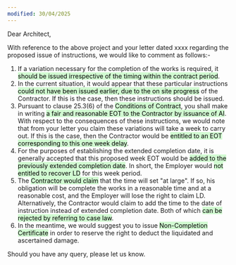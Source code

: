 ```yaml
---
modified: 30/04/2025
---
```


Dear Architect,

With reference to the above project and your letter dated xxxx regarding the proposed issue of instructions, we would like to comment as follows:-

1. If a variation necessary for the completion of the works is required, it <mark style="background: #BBFABBA6;">should be issued irrespective of the timing within the contract period</mark>.
2. In the current situation, it would appear that these particular instructions<mark style="background: #BBFABBA6;"> could not have been issued earlier, due to the on site progress</mark> of the Contractor. If this is the case, then these instructions should be issued.
3. Pursuant to clause 25.3(6) of the <mark style="background: #BBFABBA6;">Conditions of Contract</mark>, you shall make in writing <mark style="background: #BBFABBA6;">a fair and reasonable EOT to the Contractor by issuance of AI</mark>. With respect to the consequences of these instructions, we would note that from your letter you claim these variations will take a week to carry out. If this is the case, then the Contractor would be <mark style="background: #BBFABBA6;">entitled to an EOT corresponding to this one week delay</mark>.
4. For the purposes of establishing the extended completion date, it is generally accepted that this proposed week EOT would be <mark style="background: #BBFABBA6;">added to the previously extended completion date</mark>. In short, the Employer would <mark style="background: #BBFABBA6;">not entitled to recover LD</mark> for this week period.
5. The <mark style="background: #BBFABBA6;">Contractor would claim</mark> that the time will set "at large". If so, his obligation will be complete the works in a reasonable time and at a reasonable cost, and the Employer will lose the right to claim LD. Alternatively, the Contractor would claim to add the time to the date of instruction instead of extended completion date. Both of which <mark style="background: #BBFABBA6;">can be rejected by referring to  case law</mark>. 
6. In the meantime, we would suggest you to issue <mark style="background: #BBFABBA6;">Non-Completion Certificate</mark> in order to reserve the right to deduct the liquidated and ascertained damage.

Should you have any query, please let us know.